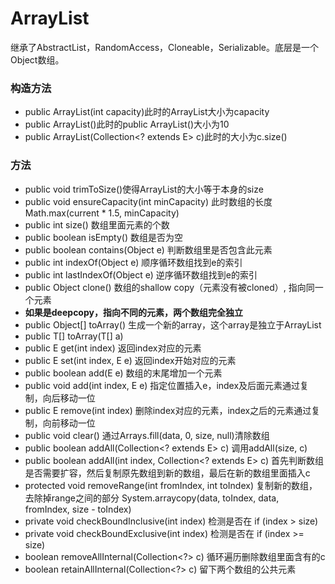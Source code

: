 # ArrayList
继承了AbstractList，RandomAccess，Cloneable，Serializable。底层是一个Object数组。
### 构造方法
- public ArrayList(int capacity)此时的ArrayList大小为capacity
- public ArrayList()此时的public ArrayList()大小为10
- public ArrayList(Collection<? extends E> c)此时的大小为c.size()
### 方法
- public void trimToSize()使得ArrayList的大小等于本身的size
- public void ensureCapacity(int minCapacity) 此时数组的长度 Math.max(current * 1.5, minCapacity)
- public int size() 数组里面元素的个数
- public boolean isEmpty() 数组是否为空
- public boolean contains(Object e) 判断数组里是否包含此元素
- public int indexOf(Object e) 顺序循环数组找到e的索引
- public int lastIndexOf(Object e) 逆序循环数组找到e的索引
- public Object clone() 数组的shallow copy（元素没有被cloned）, 指向同一个元素
- **如果是deepcopy，指向不同的元素，两个数组完全独立**
- public Object[] toArray() 生成一个新的array，这个array是独立于ArrayList
- public <T> T[] toArray(T[] a)
- public E get(int index) 返回index对应的元素
- public E set(int index, E e) 返回index开始对应的元素
- public boolean add(E e) 数组的末尾增加一个元素
- public void add(int index, E e) 指定位置插入e，index及后面元素通过复制，向后移动一位
- public E remove(int index) 删除index对应的元素，index之后的元素通过复制，向前移动一位
- public void clear() 通过Arrays.fill(data, 0, size, null)清除数组
- public boolean addAll(Collection<? extends E> c) 调用addAll(size, c)
- public boolean addAll(int index, Collection<? extends E> c) 首先判断数组是否需要扩容，然后复制原先数组到新的数组，最后在新的数组里面插入c
- protected void removeRange(int fromIndex, int toIndex) 复制新的数组，去除掉range之间的部分 System.arraycopy(data, toIndex, data, fromIndex, size - toIndex)
- private void checkBoundInclusive(int index) 检测是否在 if (index > size)
- private void checkBoundExclusive(int index) 检测是否在 if (index >= size)
- boolean removeAllInternal(Collection<?> c) 循环遍历删除数组里面含有的c
- boolean retainAllInternal(Collection<?> c) 留下两个数组的公共元素
